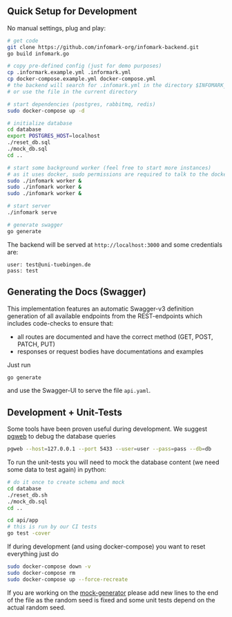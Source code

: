 ## Quick Setup for Development

No manual settings, plug and play:

```bash
# get code
git clone https://github.com/infomark-org/infomark-backend.git
go build infomark.go

# copy pre-defined config (just for demo purposes)
cp .informark.example.yml .informark.yml
cp docker-compose.example.yml docker-compose.yml
# the backend will search for .infomark.yml in the directory $INFOMARK_CONFIG_DIR
# or use the file in the current directory

# start dependencies (postgres, rabbitmq, redis)
sudo docker-compose up -d

# initialize database
cd database
export POSTGRES_HOST=localhost
./reset_db.sql
./mock_db.sql
cd ..

# start some background worker (feel free to start more instances)
# as it uses docker, sudo permissions are required to talk to the docker context
sudo ./infomark worker &
sudo ./infomark worker &
sudo ./infomark worker &

# start server
./infomark serve

# generate swagger
go generate
```

The backend will be served at `http://localhost:3000` and some credentials are:

```
user: test@uni-tuebingen.de
pass: test
```

## Generating the Docs (Swagger)

This implementation features an automatic Swagger-v3 definition generation of all available endpoints from the REST-endpoints which includes code-checks to ensure that:
- all routes are documented and have the correct method (GET, POST, PATCH, PUT)
- responses or request bodies have documentations and examples

Just run

```bash
go generate
```

and use the Swagger-UI to serve the file `api.yaml`.



## Development + Unit-Tests

Some tools have been proven useful during development. We suggest [pgweb](https://github.com/sosedoff/pgweb) to debug the database queries

```bash
pgweb --host=127.0.0.1 --port 5433 --user=user --pass=pass --db=db
```

To run the unit-tests you will need to mock the database content (we need some data to test again) in python:

```bash
# do it once to create schema and mock
cd database
./reset_db.sh
./mock_db.sql
cd ..

cd api/app
# this is run by our CI tests
go test -cover
```

If during development (and using docker-compose) you want to reset everything just do

```bash
sudo docker-compose down -v
sudo docker-compose rm
sudo docker-compose up --force-recreate
```

If you are working on the [mock-generator](./database/mock.py) please add new lines to the end of the file as the random seed is fixed and some unit tests depend on the actual random seed.
